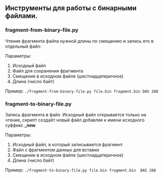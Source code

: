 ## Инструменты для работы с бинарными файлами.

### fragment-from-binary-file.py
Чтение фрагмента файла нужной длины по смещению и запись его в отдельный файл:

Параметры:
1. Исходный файл
1. Файл для сохранения фрагмента
1. Смещение в исходном файле (шестнадцатеричное)
1. Длина (число байт)

Пример:
`./fragment-from-binary-file.py file.bin fragment.bin DA5 288`

### fragment-to-binary-file.py
Запись фрагмента в файл. Исходный файл открывается только на чтение, скрипт создаёт новый файл добавляя к имени исходного суффикс **_new**

Параметры:
1. Исходный файл, в который записывается фрагмент 
1. Файл с фрагментом данных для вставки
1. Смещение в исходном файле (шестнадцатеричное)
1. Длина (число байт)

Пример:
`./fragment-to-binary-file.py file.bin fragment.bin  DA5 288`

